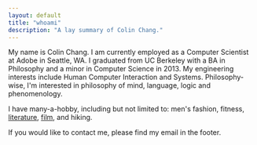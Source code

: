 ```yaml
---
layout: default
title: "whoami"
description: "A lay summary of Colin Chang."
---
```


My name is Colin Chang. I am currently employed as a Computer Scientist at Adobe in Seattle, WA. I graduated from UC Berkeley with a BA in Philosophy and a minor in Computer Science in 2013. My engineering interests include Human Computer Interaction and Systems. Philosophy-wise, I'm interested in philosophy of mind, language, logic and phenomenology. 

I have many-a-hobby, including but not limited to: men's fashion, fitness, [literature](https://www.goodreads.com/user/show/18475261-colin), [film](http://www.icheckmovies.com/profiles/calling/), and hiking.

If you would like to contact me, please find my email in the footer.